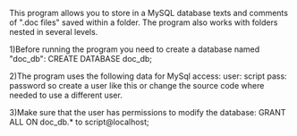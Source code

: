 This program allows you to store in a MySQL database texts and comments of ".doc files" saved within a folder. The program also works with folders nested in several levels.

1)Before running the program you need to create a database named "doc_db":
	CREATE DATABASE doc_db;

2)The program uses the following data for MySql access:
	user: script
	pass: password
so create a user like this or change the source code where needed to use a different user.

3)Make sure that the user has permissions to modify the database: GRANT ALL ON doc_db.* to script@localhost;
